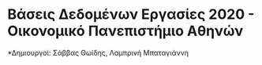 # Βάσεις Δεδομένων Εργασίες 2020 - Οικονομικό Πανεπιστήμιο Αθηνών

*Δημιουργοί: Σάββας Θωίδης, Λαμπρινή Μπαταγιάννη
